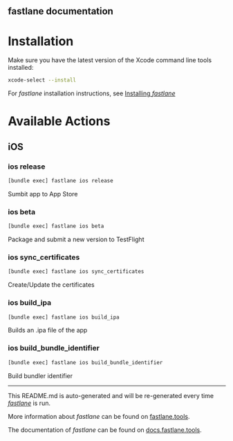 fastlane documentation
----

# Installation

Make sure you have the latest version of the Xcode command line tools installed:

```sh
xcode-select --install
```

For _fastlane_ installation instructions, see [Installing _fastlane_](https://docs.fastlane.tools/#installing-fastlane)

# Available Actions

## iOS

### ios release

```sh
[bundle exec] fastlane ios release
```

Sumbit app to App Store

### ios beta

```sh
[bundle exec] fastlane ios beta
```

Package and submit a new version to TestFlight

### ios sync_certificates

```sh
[bundle exec] fastlane ios sync_certificates
```

Create/Update the certificates

### ios build_ipa

```sh
[bundle exec] fastlane ios build_ipa
```

Builds an .ipa file of the app

### ios build_bundle_identifier

```sh
[bundle exec] fastlane ios build_bundle_identifier
```

Build bundler identifier

----

This README.md is auto-generated and will be re-generated every time [_fastlane_](https://fastlane.tools) is run.

More information about _fastlane_ can be found on [fastlane.tools](https://fastlane.tools).

The documentation of _fastlane_ can be found on [docs.fastlane.tools](https://docs.fastlane.tools).
